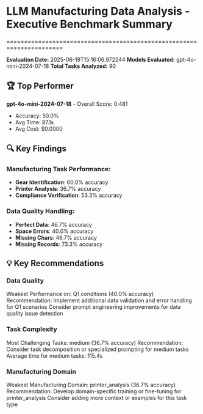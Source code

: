 # LLM Manufacturing Data Analysis - Executive Benchmark Summary
======================================================================

**Evaluation Date:** 2025-06-19T15:16:06.972244
**Models Evaluated:** gpt-4o-mini-2024-07-18
**Total Tasks Analyzed:** 90

## 🏆 Top Performer
**gpt-4o-mini-2024-07-18** - Overall Score: 0.481
- Accuracy: 50.0%
- Avg Time: 87.1s
- Avg Cost: $0.0000

## 🔍 Key Findings
### Manufacturing Task Performance:
- **Gear Identification**: 60.0% accuracy
- **Printer Analysis**: 36.7% accuracy
- **Compliance Verification**: 53.3% accuracy
### Data Quality Handling:
- **Perfect Data**: 46.7% accuracy
- **Space Errors**: 40.0% accuracy
- **Missing Chars**: 46.7% accuracy
- **Missing Records**: 73.3% accuracy

## 💡 Key Recommendations
### Data Quality
Weakest Performance on: Q1 conditions (40.0% accuracy)
            Recommendation: Implement additional data validation and error handling for Q1 scenarios
            Consider prompt engineering improvements for data quality issue detection

### Task Complexity
Most Challenging Tasks: medium (36.7% accuracy)
            Recommendation: Consider task decomposition or specialized prompting for medium tasks
            Average time for medium tasks: 115.4s

### Manufacturing Domain
Weakest Manufacturing Domain: printer_analysis (36.7% accuracy)
            Recommendation: Develop domain-specific training or fine-tuning for printer_analysis
            Consider adding more context or examples for this task type
